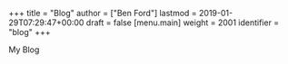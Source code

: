 +++
title = "Blog"
author = ["Ben Ford"]
lastmod = 2019-01-29T07:29:47+00:00
draft = false
[menu.main]
  weight = 2001
  identifier = "blog"
+++

My Blog
